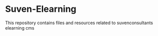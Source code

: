 # Suven-Elearning
This repository contains files and resources related to suvenconsultants elearning cms
